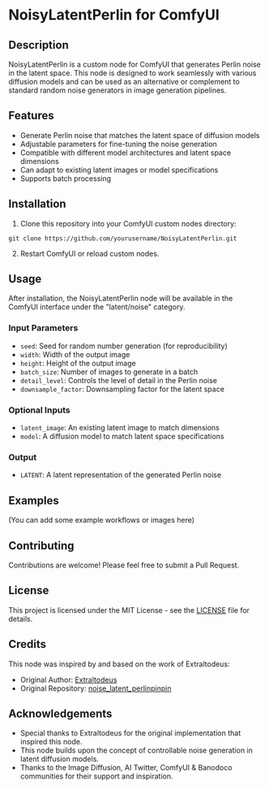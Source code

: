 # NoisyLatentPerlin for ComfyUI

## Description

NoisyLatentPerlin is a custom node for ComfyUI that generates Perlin noise in the latent space. This node is designed to work seamlessly with various diffusion models and can be used as an alternative or complement to standard random noise generators in image generation pipelines.

## Features

- Generate Perlin noise that matches the latent space of diffusion models
- Adjustable parameters for fine-tuning the noise generation
- Compatible with different model architectures and latent space dimensions
- Can adapt to existing latent images or model specifications
- Supports batch processing

## Installation

1. Clone this repository into your ComfyUI custom nodes directory:

```git clone https://github.com/yourusername/NoisyLatentPerlin.git```

2. Restart ComfyUI or reload custom nodes.

## Usage

After installation, the NoisyLatentPerlin node will be available in the ComfyUI interface under the "latent/noise" category.

### Input Parameters

- `seed`: Seed for random number generation (for reproducibility)
- `width`: Width of the output image
- `height`: Height of the output image
- `batch_size`: Number of images to generate in a batch
- `detail_level`: Controls the level of detail in the Perlin noise
- `downsample_factor`: Downsampling factor for the latent space

### Optional Inputs

- `latent_image`: An existing latent image to match dimensions
- `model`: A diffusion model to match latent space specifications

### Output

- `LATENT`: A latent representation of the generated Perlin noise

## Examples

(You can add some example workflows or images here)

## Contributing

Contributions are welcome! Please feel free to submit a Pull Request.

## License

This project is licensed under the MIT License - see the [LICENSE](LICENSE) file for details.

## Credits

This node was inspired by and based on the work of Extraltodeus:
- Original Author: [Extraltodeus](https://github.com/Extraltodeus)
- Original Repository: [noise_latent_perlinpinpin](https://github.com/Extraltodeus/noise_latent_perlinpinpin)

## Acknowledgements

- Special thanks to Extraltodeus for the original implementation that inspired this node.
- This node builds upon the concept of controllable noise generation in latent diffusion models.
- Thanks to the Image Diffusion, AI Twitter, ComfyUI & Banodoco communities for their support and inspiration.
